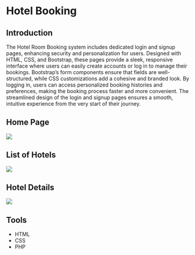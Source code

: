 # Hotel Booking
## Introduction
The Hotel Room Booking system includes dedicated login and signup pages, enhancing security and personalization for users. Designed with HTML, CSS, and Bootstrap, these pages provide a sleek, responsive interface where users can easily create accounts or log in to manage their bookings. Bootstrap’s form components ensure that fields are well-structured, while CSS customizations add a cohesive and branded look. By logging in, users can access personalized booking histories and preferences, making the booking process faster and more convenient. The streamlined design of the login and signup pages ensures a smooth, intuitive experience from the very start of their journey.
## Home Page
<img src="https://drive.usercontent.google.com/download?id=1XcXi-QMi5P6NhlBdbXr37Btf4FdzcBai&authuser=0" style="max-width: 100%; height: auto;" />
<h2> List of Hotels</h2>
<img src="https://drive.usercontent.google.com/download?id=19HXPD2OEnJltBLyaFY-jKAphe4fkBPYr&authuser=0" style="max-width: 100%; height: auto;" />
<h2>Hotel Details</h2>
<img src="https://drive.usercontent.google.com/download?id=1X7bVYezpS-rXLk1Y-Jgel5zdUSmcTTev&authuser=0" style="max-width: 100%; height: auto;" />

<h2>Tools</h2>
<ul>
    <li>HTML</li>
    <li>CSS</li>
    <li>PHP</li>
</ul>

    
